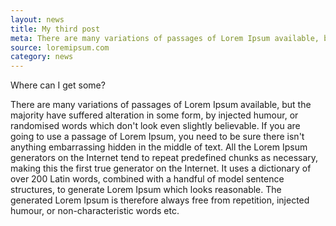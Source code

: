 ```yaml
---
layout: news
title: My third post
meta: There are many variations of passages of Lorem Ipsum available, but the majority have suffered alteration in some form, by injected humour, or randomised words which don't look even slightly believable.
source: loremipsum.com
category: news
---
```

Where can I get some?

There are many variations of passages of Lorem Ipsum available, but the majority have suffered alteration in some form, by injected humour, or randomised words which don't look even slightly believable. If you are going to use a passage of Lorem Ipsum, you need to be sure there isn't anything embarrassing hidden in the middle of text. All the Lorem Ipsum generators on the Internet tend to repeat predefined chunks as necessary, making this the first true generator on the Internet. It uses a dictionary of over 200 Latin words, combined with a handful of model sentence structures, to generate Lorem Ipsum which looks reasonable. The generated Lorem Ipsum is therefore always free from repetition, injected humour, or non-characteristic words etc.